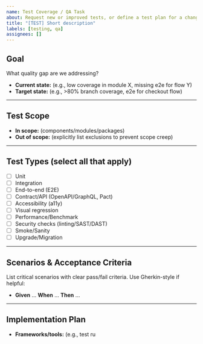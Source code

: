 ```yaml
---
name: Test Coverage / QA Task
about: Request new or improved tests, or define a test plan for a change
title: "[TEST] Short description"
labels: [testing, qa]
assignees: []
---
```


## Goal

What quality gap are we addressing?
- **Current state:** (e.g., low coverage in module X, missing e2e for flow Y)
- **Target state:** (e.g., >80% branch coverage, e2e for checkout flow)

---

## Test Scope

- **In scope:** (components/modules/packages)
- **Out of scope:** (explicitly list exclusions to prevent scope creep)

---

## Test Types (select all that apply)

- [ ] Unit
- [ ] Integration
- [ ] End-to-end (E2E)
- [ ] Contract/API (OpenAPI/GraphQL, Pact)
- [ ] Accessibility (a11y)
- [ ] Visual regression
- [ ] Performance/Benchmark
- [ ] Security checks (linting/SAST/DAST)
- [ ] Smoke/Sanity
- [ ] Upgrade/Migration

---

## Scenarios & Acceptance Criteria

List critical scenarios with clear pass/fail criteria.
Use Gherkin-style if helpful:

- **Given** … **When** … **Then** …

---

## Implementation Plan

- **Frameworks/tools:** (e.g., test ru
